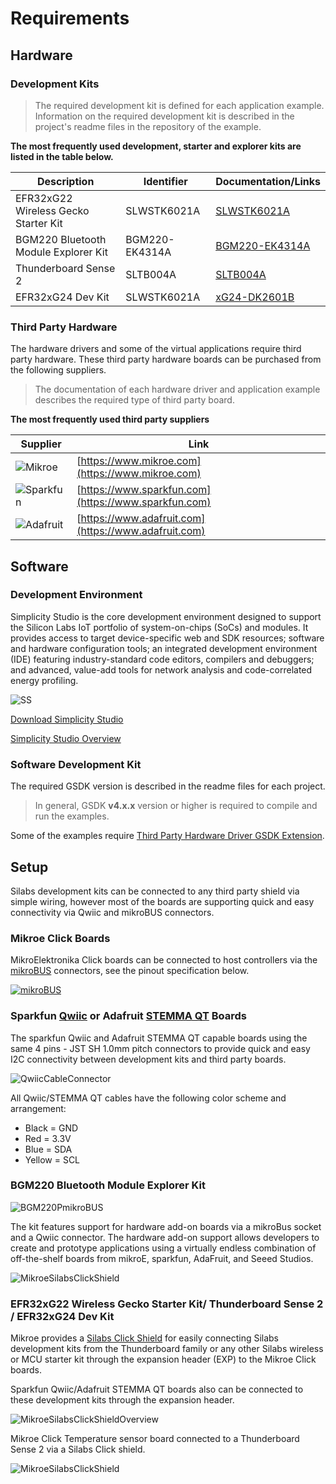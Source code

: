 # Requirements

## Hardware

### Development Kits
> The required development kit is defined for each application example. Information on the required development kit is described in the project's readme files in the repository of the example.


**The most frequently used development, starter and explorer kits are listed in the table below.**

|Description|Identifier|Documentation/Links|
| --- | --- | --- |
|EFR32xG22 Wireless Gecko Starter Kit|SLWSTK6021A|[SLWSTK6021A](https://www.silabs.com/development-tools/wireless/efr32xg22-wireless-starter-kit?tab=overview)|
|BGM220 Bluetooth Module Explorer Kit|BGM220-EK4314A|[BGM220-EK4314A](https://www.silabs.com/development-tools/wireless/bluetooth/bgm220-explorer-kit?tab=overview)|
|Thunderboard Sense 2|SLTB004A|[SLTB004A](https://www.silabs.com/development-tools/thunderboard/thunderboard-sense-two-kit?tab=overview)|
|EFR32xG24 Dev Kit|SLWSTK6021A|[xG24-DK2601B](hhttps://www.silabs.com/development-tools/wireless/efr32xg24-dev-kit?tab=overview)|

### Third Party Hardware

The hardware drivers and some of the virtual applications require third party hardware. These third party hardware boards can be purchased from the following suppliers. 

> The documentation of each hardware driver and application example describes the required type of third party board.

**The most frequently used third party suppliers**


|Supplier|Link|
| --- | --- |
|![Mikroe](doc/mikroe-logo.png)|[https://www.mikroe.com](https://www.mikroe.com)|
|![Sparkfun](doc/sparkfun-logo.png)|[https://www.sparkfun.com](https://www.sparkfun.com)|
|![Adafruit](doc/adafruit-logo.png)|[https://www.adafruit.com](https://www.adafruit.com)|


## Software

### Development Environment
Simplicity Studio is the core development environment designed to support the Silicon Labs IoT portfolio of system-on-chips (SoCs) and modules. It provides access to target device-specific web and SDK resources; software and hardware configuration tools; an integrated development environment (IDE) featuring industry-standard code editors, compilers and debuggers; and advanced, value-add tools for network analysis and code-correlated energy profiling.

![SS](doc/ss.png)

[Download Simplicity Studio](https://www.silabs.com/developers/simplicity-studio)

[Simplicity Studio Overview](https://docs.silabs.com/simplicity-studio-5-users-guide/latest/ss-5-users-guide-overview/)

### Software Development Kit

The required GSDK version is described in the readme files for each project.

 > In general, GSDK **v4.x.x** version or higher is required to compile and run the examples.

 Some of the examples require 
 [Third Party Hardware Driver GSDK Extension](https://github.com/SiliconLabs/platform_hardware_drivers_sdk_extensions).

## Setup

Silabs development kits can be connected to any third party shield via simple wiring, however most of the boards are supporting quick and easy connectivity via Qwiic and mikroBUS connectors.

### Mikroe Click Boards

MikroElektronika Click boards can be connected to host controllers via the [mikroBUS](https://download.mikroe.com/documents/standards/mikrobus/mikrobus-standard-specification-v200.pdf) connectors, see the pinout specification below.

[![mikroBUS](doc/mikroe-microbus.png)](https://download.mikroe.com/documents/standards/mikrobus/mikrobus-standard-specification-v200.pdf)


### Sparkfun [Qwiic]() or Adafruit [STEMMA QT](https://learn.adafruit.com/introducing-adafruit-stemma-qt/what-is-stemma-qt) Boards

The sparkfun Qwiic and Adafruit STEMMA QT capable boards using the same 4 pins - JST SH 1.0mm pitch connectors to provide quick and easy I2C connectivity between development kits and third party boards.

![QwiicCableConnector](doc/qwiic-cable-connector.png)

All Qwiic/STEMMA QT cables have the following color scheme and arrangement:
- Black = GND
- Red = 3.3V
- Blue = SDA
- Yellow = SCL

### BGM220 Bluetooth Module Explorer Kit

![BGM220PmikroBUS](doc/bgm220p-connectors.png)

The kit features support for hardware add-on boards via a mikroBus socket and a Qwiic connector. The hardware add-on support allows developers to create and prototype applications using a virtually endless combination of off-the-shelf boards from mikroE, sparkfun, AdaFruit, and Seeed Studios.

![MikroeSilabsClickShield](doc/bgm220p-connection.png)


### EFR32xG22 Wireless Gecko Starter Kit/ Thunderboard Sense 2 / EFR32xG24 Dev Kit

Mikroe provides a [Silabs Click Shield](https://www.mikroe.com/silabs-click-shield) for easily connecting Silabs development kits from the Thunderboard family or any other Silabs wireless or MCU starter kit through the expansion header (EXP) to the Mikroe Click boards.

Sparkfun Qwiic/Adafruit STEMMA QT boards also can be connected to these development kits through the expansion header.

![MikroeSilabsClickShieldOverview](doc/mikroe-click-shield-overview.png)

Mikroe Click Temperature sensor board connected to a Thunderboard Sense 2 via a Silabs Click shield. 

![MikroeSilabsClickShield](doc/mikroe-click-shield.png)
